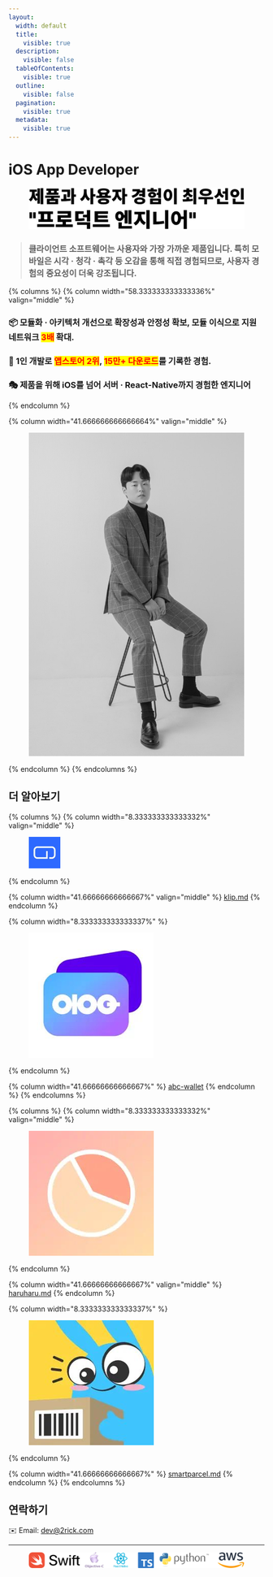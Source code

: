 ```yaml
---
layout:
  width: default
  title:
    visible: true
  description:
    visible: false
  tableOfContents:
    visible: true
  outline:
    visible: false
  pagination:
    visible: true
  metadata:
    visible: true
---
```


# iOS App Developer

<figure><picture><source srcset=".gitbook/assets/title_dark.png" media="(prefers-color-scheme: dark)"><img src=".gitbook/assets/title_light.png" alt=""></picture><figcaption></figcaption></figure>



> ### 클라이언트 소프트웨어는 사용자와 가장 가까운 제품입니다. 특히 모바일은 시각 · 청각 · 촉각 등 오감을 통해 직접 경험되므로, 사용자 경험의 중요성이 더욱 강조됩니다.



{% columns %}
{% column width="58.333333333333336%" valign="middle" %}
### 📦 **모듈화 · 아키텍처 개선으로 확장성과 안정성 확보,** 모듈 이식으로 지원 네트워크 <mark style="color:red;">3배</mark> 확대.

### 🥇 1인 개발로 <mark style="color:red;">**앱스토어 2위**</mark>**,&#x20;**<mark style="color:red;">**15만+ 다운로드**</mark>를 기록한 경험.

### 🎭 제품을 위해 iOS를 넘어 서버 · React-Native까지 경험한 엔지니어
{% endcolumn %}

{% column width="41.666666666666664%" valign="middle" %}
<div align="left" data-with-frame="true"><figure><img src=".gitbook/assets/D8B509D5-7EF0-4C30-990C-34C0DD8B7803_1_105_c.jpeg" alt=""><figcaption></figcaption></figure></div>
{% endcolumn %}
{% endcolumns %}



## 더 알아보기

{% columns %}
{% column width="8.333333333333332%" valign="middle" %}
<figure><img src=".gitbook/assets/246x0w.jpg" alt="" width="62"><figcaption></figcaption></figure>
{% endcolumn %}

{% column width="41.66666666666667%" valign="middle" %}
[klip.md](portfolio/klip.md "mention")
{% endcolumn %}

{% column width="8.333333333333337%" %}
<figure><img src=".gitbook/assets/246x0w-2.jpg" alt=""><figcaption></figcaption></figure>
{% endcolumn %}

{% column width="41.66666666666667%" %}
[abc-wallet](portfolio/abc-wallet/ "mention")
{% endcolumn %}
{% endcolumns %}

{% columns %}
{% column width="8.333333333333332%" valign="middle" %}
<figure><img src=".gitbook/assets/246x0w-3.jpg" alt=""><figcaption></figcaption></figure>
{% endcolumn %}

{% column width="41.66666666666667%" valign="middle" %}
[haruharu.md](portfolio/haruharu.md "mention")
{% endcolumn %}

{% column width="8.333333333333337%" %}
<figure><img src=".gitbook/assets/246x0w-4.jpg" alt=""><figcaption></figcaption></figure>
{% endcolumn %}

{% column width="41.66666666666667%" %}
[smartparcel.md](portfolio/smartparcel.md "mention")
{% endcolumn %}
{% endcolumns %}



## 연락하기

✉️ Email: [dev@2rick.com](mailto:dev@2rick.com)

***

<figure><img src=".gitbook/assets/skills.png" alt=""><figcaption></figcaption></figure>
